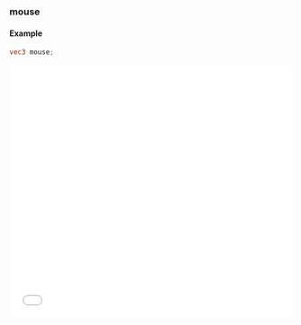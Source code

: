 ### mouse
#### Example
```glsl
vec3 mouse;
```
<iframe width="100%" height="450px" src="/sculpture/-LOCLqPCs9XAEDaBI9Vd?&embed=true" frameborder="0"></iframe>